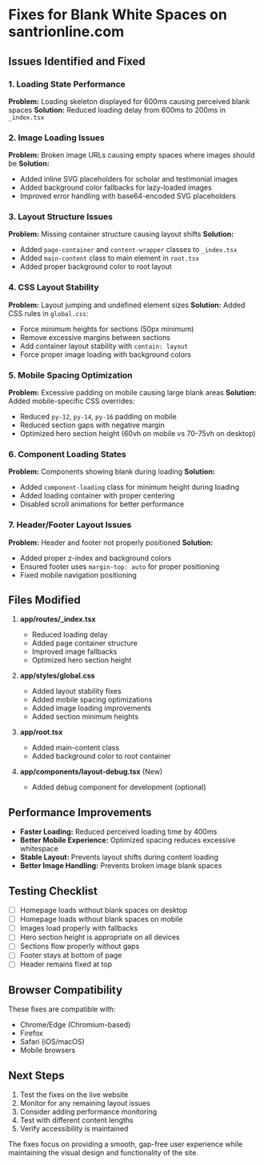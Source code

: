 # Fixes for Blank White Spaces on santrionline.com

## Issues Identified and Fixed

### 1. Loading State Performance

**Problem:** Loading skeleton displayed for 600ms causing perceived blank spaces
**Solution:** Reduced loading delay from 600ms to 200ms in `_index.tsx`

### 2. Image Loading Issues

**Problem:** Broken image URLs causing empty spaces where images should be
**Solution:**

- Added inline SVG placeholders for scholar and testimonial images
- Added background color fallbacks for lazy-loaded images
- Improved error handling with base64-encoded SVG placeholders

### 3. Layout Structure Issues

**Problem:** Missing container structure causing layout shifts
**Solution:**

- Added `page-container` and `content-wrapper` classes to `_index.tsx`
- Added `main-content` class to main element in `root.tsx`
- Added proper background color to root layout

### 4. CSS Layout Stability

**Problem:** Layout jumping and undefined element sizes
**Solution:** Added CSS rules in `global.css`:

- Force minimum heights for sections (50px minimum)
- Remove excessive margins between sections
- Add container layout stability with `contain: layout`
- Force proper image loading with background colors

### 5. Mobile Spacing Optimization

**Problem:** Excessive padding on mobile causing large blank areas
**Solution:** Added mobile-specific CSS overrides:

- Reduced `py-12`, `py-14`, `py-16` padding on mobile
- Reduced section gaps with negative margin
- Optimized hero section height (60vh on mobile vs 70-75vh on desktop)

### 6. Component Loading States

**Problem:** Components showing blank during loading
**Solution:**

- Added `component-loading` class for minimum height during loading
- Added loading container with proper centering
- Disabled scroll animations for better performance

### 7. Header/Footer Layout Issues

**Problem:** Header and footer not properly positioned
**Solution:**

- Added proper z-index and background colors
- Ensured footer uses `margin-top: auto` for proper positioning
- Fixed mobile navigation positioning

## Files Modified

1. **app/routes/\_index.tsx**
   - Reduced loading delay
   - Added page container structure
   - Improved image fallbacks
   - Optimized hero section height

2. **app/styles/global.css**
   - Added layout stability fixes
   - Added mobile spacing optimizations
   - Added image loading improvements
   - Added section minimum heights

3. **app/root.tsx**
   - Added main-content class
   - Added background color to root container

4. **app/components/layout-debug.tsx** (New)
   - Added debug component for development (optional)

## Performance Improvements

- **Faster Loading:** Reduced perceived loading time by 400ms
- **Better Mobile Experience:** Optimized spacing reduces excessive whitespace
- **Stable Layout:** Prevents layout shifts during content loading
- **Better Image Handling:** Prevents broken image blank spaces

## Testing Checklist

- [ ] Homepage loads without blank spaces on desktop
- [ ] Homepage loads without blank spaces on mobile
- [ ] Images load properly with fallbacks
- [ ] Hero section height is appropriate on all devices
- [ ] Sections flow properly without gaps
- [ ] Footer stays at bottom of page
- [ ] Header remains fixed at top

## Browser Compatibility

These fixes are compatible with:

- Chrome/Edge (Chromium-based)
- Firefox
- Safari (iOS/macOS)
- Mobile browsers

## Next Steps

1. Test the fixes on the live website
2. Monitor for any remaining layout issues
3. Consider adding performance monitoring
4. Test with different content lengths
5. Verify accessibility is maintained

The fixes focus on providing a smooth, gap-free user experience while maintaining the visual design and functionality of the site.
